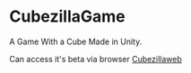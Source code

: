 # CubezillaGame

A Game With a Cube Made in Unity.

Can access it's beta via browser [Cubezillaweb](https://cargm.netlify.app/)

